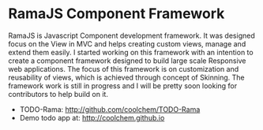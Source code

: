 RamaJS Component Framework
====

RamaJS is Javascript Component development framework. It was designed focus on the View in MVC and helps creating custom views, manage and extend them easily.
I started working on this framework with an intention to create a component framework designed to build large scale Responsive web applications.
The focus of this framework is on customization and reusability of views, which is achieved through concept of Skinning.
The framework work is still in progress and I will be pretty soon looking for contributors to help build on it.

* TODO-Rama: http://github.com/coolchem/TODO-Rama
* Demo todo app at: http://coolchem.github.io
